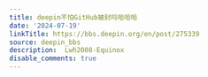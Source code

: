 ```yaml
---
title: deepin不怕GitHub被封吗哈哈哈
date: '2024-07-19'
linkTitle: https://bbs.deepin.org/en/post/275339
source: deepin_bbs
description:  Lwh2008-Equinox 
disable_comments: true
---
```


